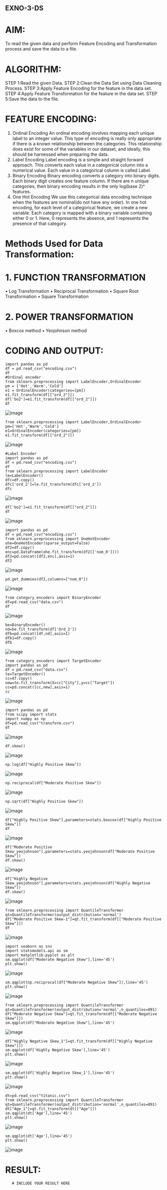 ## EXNO-3-DS

# AIM:
To read the given data and perform Feature Encoding and Transformation process and save the data to a file.

# ALGORITHM:
STEP 1:Read the given Data.
STEP 2:Clean the Data Set using Data Cleaning Process.
STEP 3:Apply Feature Encoding for the feature in the data set.
STEP 4:Apply Feature Transformation for the feature in the data set.
STEP 5:Save the data to the file.

# FEATURE ENCODING:
1. Ordinal Encoding
An ordinal encoding involves mapping each unique label to an integer value. This type of encoding is really only appropriate if there is a known relationship between the categories. This relationship does exist for some of the variables in our dataset, and ideally, this should be harnessed when preparing the data.
2. Label Encoding
Label encoding is a simple and straight forward approach. This converts each value in a categorical column into a numerical value. Each value in a categorical column is called Label.
3. Binary Encoding
Binary encoding converts a category into binary digits. Each binary digit creates one feature column. If there are n unique categories, then binary encoding results in the only log(base 2)ⁿ features.
4. One Hot Encoding
We use this categorical data encoding technique when the features are nominal(do not have any order). In one hot encoding, for each level of a categorical feature, we create a new variable. Each category is mapped with a binary variable containing either 0 or 1. Here, 0 represents the absence, and 1 represents the presence of that category.

# Methods Used for Data Transformation:
  # 1. FUNCTION TRANSFORMATION
• Log Transformation
• Reciprocal Transformation
• Square Root Transformation
• Square Transformation
  # 2. POWER TRANSFORMATION
• Boxcox method
• Yeojohnson method

# CODING AND OUTPUT:
```
import pandas as pd
df = pd.read_csv("encoding.csv")
df
#Ordinal encoder
from sklearn.preprocessing import LabelEncoder,OrdinalEncoder
pm = ['Hot','Warm','Cold']
e1 = OrdinalEncoder(categories=[pm])
e1.fit_transform(df[["ord_2"]])
df['bo2']=e1.fit_transform(df[["ord_2"]])
df
```
![image](https://github.com/user-attachments/assets/f0c8d753-ebe6-4c16-8eff-f935db3eaacf)
```
from sklearn.preprocessing import LabelEncoder,OrdinalEncoder
pm=['Hot','Warm','Cold']
e1=OrdinalEncoder(categories=[pm])
e1.fit_transform(df[["ord_2"]])
```
![image](https://github.com/user-attachments/assets/ad058bec-fa21-45ec-9d69-9a9086e618be)
```
#Label Encoder
import pandas as pd
df = pd.read_csv("encoding.csv")
df
from sklearn.preprocessing import LabelEncoder
le=LabelEncoder()
dfc=df.copy()
dfc['ord_2']=le.fit_transform(dfc['ord_2'])
dfc
```
![image](https://github.com/user-attachments/assets/4f04db29-6d63-4a61-949e-d5420e891757)
```
df['bo2']=e1.fit_transform(df[["ord_2"]])
df
```
![image](https://github.com/user-attachments/assets/e33088e2-5c15-4ed5-bfb3-1db537805480)
```
import pandas as pd
df = pd.read_csv("encoding.csv")
from sklearn.preprocessing import OneHotEncoder
ohe=OneHotEncoder(sparse_output=False)
df2=df.copy()
enc=pd.DataFrame(ohe.fit_transform(df2[['nom_0']]))
df2=pd.concat([df2,enc],axis=1)
df2
```
![image](https://github.com/user-attachments/assets/4372bd1c-24a9-429b-8857-5fe7a8d8758e)
```
pd.get_dummies(df2,columns=["nom_0"])
```
![image](https://github.com/user-attachments/assets/2b577d05-7f94-4472-ba5f-9fcb9cfceeac)
```
from category_encoders import BinaryEncoder
df=pd.read_csv("data.csv")
df
```
![image](https://github.com/user-attachments/assets/ebdf33bc-3f13-4b49-bf5e-da8596bfd249)
```
be=BinaryEncoder()
nd=be.fit_transform(df['Ord_2'])
dfb=pd.concat([df,nd],axis=1)
dfb1=df.copy()
dfb
```
![image](https://github.com/user-attachments/assets/d3f1f225-c9ac-4e7e-833b-df6d4a5432b0)
```
from category_encoders import TargetEncoder
import pandas as pd
df = pd.read_csv("data.csv")
te=TargetEncoder()
cc=df.copy()
new=te.fit_transform(X=cc["City"],y=cc["Target"])
cc=pd.concat([cc,new],axis=1)
cc
```
![image](https://github.com/user-attachments/assets/749ab808-95fb-40a5-a2a2-a86e4bc18957)
```
import pandas as pd
from scipy import stats
import numpy as np
df=pd.read_csv("transform.csv")
df
```
![image](https://github.com/user-attachments/assets/8a2ade56-e5ed-4ba3-aa24-619f1408c864)
```
df.skew()
```
![image](https://github.com/user-attachments/assets/fbcfe461-16cc-4446-b573-957c010e2b5a)
```
np.log(df["Highly Positive Skew"])
```
![image](https://github.com/user-attachments/assets/d7ccabc3-c10c-4fa1-b9b6-1161635dc67e)
```
np.reciprocal(df["Moderate Positive Skew"])
```
![image](https://github.com/user-attachments/assets/6451ad99-27b4-4867-a37d-1728f82b53d0)
```
np.sqrt(df["Highly Positive Skew"])
```
![image](https://github.com/user-attachments/assets/4a6050d5-8d81-4927-8c83-925370e78d34)
```
df["Highly Positive Skew"],parameters=stats.boxcox(df["Highly Positive Skew"])
df
```
![image](https://github.com/user-attachments/assets/505a8ce3-6fb0-4c41-b007-5a3f0ce0851f)
```
df["Moderate Positive Skew_yeojohnson"],parameters=stats.yeojohnson(df["Moderate Positive Skew"])
df.skew()
```
![image](https://github.com/user-attachments/assets/1e34df74-e3f9-464b-a254-45c467b65608)
```
df["Highly Negative Skew_yeojohnson"],parameters=stats.yeojohnson(df["Highly Negative Skew"])
df.skew()
```
![image](https://github.com/user-attachments/assets/030a7b48-7163-4710-94d7-8f1866a43022)
```
from sklearn.preprocessing import QuantileTransformer
qt=QuantileTransformer(output_distribution='normal')
df["Moderate Positive Skew-1"]=qt.fit_transform(df[["Moderate Positive Skew"]])
df
```
![image](https://github.com/user-attachments/assets/82ae7c06-a63e-40b2-8eaa-ba28ee148993)
```
import seaborn as sns
import statsmodels.api as sm
import matplotlib.pyplot as plt
sm.qqplot(df["Moderate Negative Skew"],line='45')
plt.show()
```
![image](https://github.com/user-attachments/assets/4692e245-8e05-40ab-8bd1-bfdaf3a623ef)
```
sm.qqplot(np.reciprocal(df["Moderate Negative Skew"]),line='45')
plt.show()
```
![image](https://github.com/user-attachments/assets/77c98e87-94f9-4ffe-946d-135e4a19498f)
```
from sklearn.preprocessing import QuantileTransformer
qt=QuantileTransformer(output_distribution='normal',n_quantiles=891)
df["Moderate Negative Skew"]=qt.fit_transform(df[["Moderate Negative Skew"]])
sm.qqplot(df["Moderate Negative Skew"],line='45')
```
![image](https://github.com/user-attachments/assets/6d05f247-6c35-44f5-89f8-f7ac2f2ed1f5)
```
df["Highly Negative Skew_1"]=qt.fit_transform(df[["Highly Negative Skew"]])
sm.qqplot(df['Highly Negative Skew'],line='45')
plt.show()
```
![image](https://github.com/user-attachments/assets/3e87f63f-9c7d-45aa-9619-02f47e7f6d29)
```
sm.qqplot(df['Highly Negative Skew_1'],line='45')
plt.show()
```
![image](https://github.com/user-attachments/assets/2e5d2a5f-e619-4242-9c38-dbc1f0677f03)
```
dt=pd.read_csv("titanic.csv")
from sklearn.preprocessing import QuantileTransformer
qt=QuantileTransformer(output_distribution='normal',n_quantiles=891)
dt["Age_1"]=qt.fit_transform(dt[["Age"]])
sm.qqplot(dt['Age'],line='45')
plt.show()
```
![image](https://github.com/user-attachments/assets/0eb23d99-dea6-42b6-a4e2-d2caab7bfbdd)
```
sm.qqplot(dt['Age'],line='45')
plt.show()
```
![image](https://github.com/user-attachments/assets/5ee9ed58-9786-41e7-953b-74da2f5aaaf1)

# RESULT:
       # INCLUDE YOUR RESULT HERE

       
